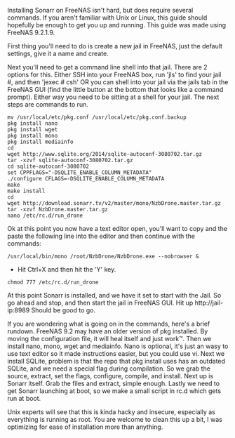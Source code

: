 Installing Sonarr on FreeNAS isn't hard, but does require several commands.  If you aren't familiar with Unix or Linux, this guide should hopefully be enough to get you up and running.  This guide was made using FreeNAS 9.2.1.9.

First thing you'll need to do is create a new jail in FreeNAS, just the default settings, give it a name and create.

Next you'll need to get a command line shell into that jail.  There are 2 options for this. Either SSH into your FreeNAS box, run 'jls' to find your jail #, and then 'jexec # csh' OR you can shell into your jail via the jails tab in the FreeNAS GUI (find the little button at the bottom that looks like a command prompt). Either way you need to be sitting at a shell for your jail. The next steps are commands to run.

```
mv /usr/local/etc/pkg.conf /usr/local/etc/pkg.conf.backup
pkg install nano
pkg install wget
pkg install mono
pkg install mediainfo
cd
wget http://www.sqlite.org/2014/sqlite-autoconf-3080702.tar.gz
tar -xzvf sqlite-autoconf-3080702.tar.gz
cd sqlite-autoconf-3080702
set CPPFLAGS="-DSQLITE_ENABLE_COLUMN_METADATA"
./configure CFLAGS=-DSQLITE_ENABLE_COLUMN_METADATA
make
make install
cd
wget http://download.sonarr.tv/v2/master/mono/NzbDrone.master.tar.gz
tar -xzvf NzbDrone.master.tar.gz
nano /etc/rc.d/run_drone
```

Ok at this point you now have a text editor open, you'll want to copy and the paste the following line into the editor and then continue with the commands:

`/usr/local/bin/mono /root/NzbDrone/NzbDrone.exe --nobrowser &`

* Hit Ctrl+X and then hit the 'Y' key.

`chmod 777 /etc/rc.d/run_drone`

At this point Sonarr is installed, and we have it set to start with the Jail.  So go ahead and stop, and then start the jail in FreeNAS GUI. Hit up http://jail-ip:8989 Should be good to go.

If you are wondering what is going on in the commands, here's a brief rundown. FreeNAS 9.2 may have an older version of pkg installed. By moving the configuration file, it will heal itself and just work™. Then we install nano, mono, wget and mediainfo.  Nano is optional, it's just an wasy to use text editor so it made instructions easier, but you could use vi.  Next we install SQLite, problem is that the repo that pkg install uses has an outdated SQLite, and we need a special flag during compilation.  So we grab the source, extract, set the flags, configure, compile, and install.  Next up is Sonarr itself.  Grab the files and extract, simple enough.  Lastly we need to get Sonarr launching at boot, so we make a small script in rc.d which gets run at boot.

Unix experts will see that this is kinda hacky and insecure, especially as everything is running as root.  You are welcome to clean this up a bit, I was optimizing for ease of installation more than anything.
